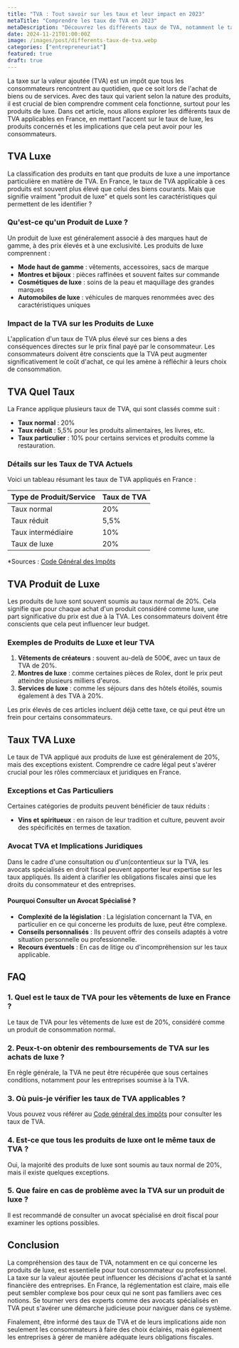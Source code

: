 ```yaml
---
title: "TVA : Tout savoir sur les taux et leur impact en 2023"
metaTitle: "Comprendre les taux de TVA en 2023"
metaDescription: "Découvrez les différents taux de TVA, notamment le taux de luxe, et leur impact sur les consommateurs en 2023."
date: 2024-11-21T01:00:00Z
image: /images/post/differents-taux-de-tva.webp
categories: ["entrepreneuriat"]
featured: true
draft: true
---
```


La taxe sur la valeur ajoutée (TVA) est un impôt que tous les consommateurs rencontrent au quotidien, que ce soit lors de l'achat de biens ou de services. Avec des taux qui varient selon la nature des produits, il est crucial de bien comprendre comment cela fonctionne, surtout pour les produits de luxe. Dans cet article, nous allons explorer les différents taux de TVA applicables en France, en mettant l'accent sur le taux de luxe, les produits concernés et les implications que cela peut avoir pour les consommateurs.

## TVA Luxe

La classification des produits en tant que produits de luxe a une importance particulière en matière de TVA. En France, le taux de TVA applicable à ces produits est souvent plus élevé que celui des biens courants. Mais que signifie vraiment "produit de luxe" et quels sont les caractéristiques qui permettent de les identifier ?

### Qu'est-ce qu'un Produit de Luxe ?

Un produit de luxe est généralement associé à des marques haut de gamme, à des prix élevés et à une exclusivité. Les produits de luxe comprennent :

- **Mode haut de gamme** : vêtements, accessoires, sacs de marque
- **Montres et bijoux** : pièces raffinées et souvent faites sur commande
- **Cosmétiques de luxe** : soins de la peau et maquillage des grandes marques
- **Automobiles de luxe** : véhicules de marques renommées avec des caractéristiques uniques

### Impact de la TVA sur les Produits de Luxe

L'application d'un taux de TVA plus élevé sur ces biens a des conséquences directes sur le prix final payé par le consommateur. Les consommateurs doivent être conscients que la TVA peut augmenter significativement le coût d'achat, ce qui les amène à réfléchir à leurs choix de consommation.

## TVA Quel Taux

La France applique plusieurs taux de TVA, qui sont classés comme suit :

- **Taux normal** : 20%
- **Taux réduit** : 5,5% pour les produits alimentaires, les livres, etc.
- **Taux particulier** : 10% pour certains services et produits comme la restauration.
  
### Détails sur les Taux de TVA Actuels

Voici un tableau résumant les taux de TVA appliqués en France :

| Type de Produit/Service             | Taux de TVA  |
|-------------------------------------|--------------|
| Taux normal                         | 20%          |
| Taux réduit                         | 5,5%         |
| Taux intermédiaire                  | 10%          |
| Taux de luxe                        | 20%          |

*Sources : [Code Général des Impôts](https://www.legifrance.gouv.fr/)

## TVA Produit de Luxe

Les produits de luxe sont souvent soumis au taux normal de 20%. Cela signifie que pour chaque achat d'un produit considéré comme luxe, une part significative du prix est due à la TVA. Les consommateurs doivent être conscients que cela peut influencer leur budget.

### Exemples de Produits de Luxe et leur TVA

1. **Vêtements de créateurs** : souvent au-delà de 500€, avec un taux de TVA de 20%.
2. **Montres de luxe** : comme certaines pièces de Rolex, dont le prix peut atteindre plusieurs milliers d'euros.
3. **Services de luxe** : comme les séjours dans des hôtels étoilés, soumis également à des TVA à 20%.

Les prix élevés de ces articles incluent déjà cette taxe, ce qui peut être un frein pour certains consommateurs.

## Taux TVA Luxe

Le taux de TVA appliqué aux produits de luxe est généralement de 20%, mais des exceptions existent. Comprendre ce cadre légal peut s'avérer crucial pour les rôles commerciaux et juridiques en France. 

### Exceptions et Cas Particuliers

Certaines catégories de produits peuvent bénéficier de taux réduits :

- **Vins et spiritueux** : en raison de leur tradition et culture, peuvent avoir des spécificités en termes de taxation.
  
### Avocat TVA et Implications Juridiques

Dans le cadre d'une consultation ou d'un(contentieux sur la TVA, les avocats spécialisés en droit fiscal peuvent apporter leur expertise sur les taux appliqués. Ils aident à clarifier les obligations fiscales ainsi que les droits du consommateur et des entreprises.

#### Pourquoi Consulter un Avocat Spécialisé ?

- **Complexité de la législation** : La législation concernant la TVA, en particulier en ce qui concerne les produits de luxe, peut être complexe.
- **Conseils personnalisés** : Ils peuvent offrir des conseils adaptés à votre situation personnelle ou professionnelle.
- **Recours éventuels** : En cas de litige ou d'incompréhension sur les taux applicable.

## FAQ

### 1. Quel est le taux de TVA pour les vêtements de luxe en France ?
Le taux de TVA pour les vêtements de luxe est de 20%, considéré comme un produit de consommation normal.

### 2. Peux-t-on obtenir des remboursements de TVA sur les achats de luxe ?
En règle générale, la TVA ne peut être récupérée que sous certaines conditions, notamment pour les entreprises soumise à la TVA.

### 3. Où puis-je vérifier les taux de TVA applicables ?
Vous pouvez vous référer au [Code général des impôts](https://www.legifrance.gouv.fr/) pour consulter les taux de TVA.

### 4. Est-ce que tous les produits de luxe ont le même taux de TVA ?
Oui, la majorité des produits de luxe sont soumis au taux normal de 20%, mais il existe quelques exceptions.

### 5. Que faire en cas de problème avec la TVA sur un produit de luxe ?
Il est recommandé de consulter un avocat spécialisé en droit fiscal pour examiner les options possibles.

## Conclusion

La compréhension des taux de TVA, notamment en ce qui concerne les produits de luxe, est essentielle pour tout consommateur ou professionnel. La taxe sur la valeur ajoutée peut influencer les décisions d'achat et la santé financière des entreprises. En France, la réglementation est claire, mais elle peut sembler complexe bos pour ceux qui ne sont pas familiers avec ces notions. Se tourner vers des experts comme des avocats spécialisés en TVA peut s'avérer une démarche judicieuse pour naviguer dans ce système.

Finalement, être informé des taux de TVA et de leurs implications aide non seulement les consommateurs à faire des choix éclairés, mais également les entreprises à gérer de manière adéquate leurs obligations fiscales.